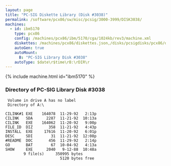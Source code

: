 ```yaml
---
layout: page
title: "PC-SIG Diskette Library (Disk #3038)"
permalink: /software/pcx86/sw/misc/pcsig/3000-3999/DISK3038/
machines:
  - id: ibm5170
    type: pcx86
    config: /machines/pcx86/ibm/5170/cga/1024kb/rev3/machine.xml
    diskettes: /machines/pcx86/diskettes.json,/disks/pcsigdisks/pcx86/diskettes.json
    autoGen: true
    autoMount:
      B: "PC-SIG Library Disk #3038"
    autoType: $date\r$time\rB:\rDIR\r
---
```


{% include machine.html id="ibm5170" %}

### Directory of PC-SIG Library Disk #3038

     Volume in drive A has no label
     Directory of A:\

    CILINK#1 EXE    164078  11-29-92   2:13p
    CILINK   SDA      2287  11-21-92  10:13a
    CILINK   EXE    164062  11-20-92   9:00p
    FILE_ID  DIZ       358  11-21-92   4:43p
    INSTALL  EXE     17616  11-20-92   6:01p
    DESC     SDI        31  11-21-92  12:08p
    #README  DOC       456  11-29-92   2:14p
    GO       BAT        67  10-04-92   4:13a
    SHOW     EXE      2040   9-12-88  10:48a
            9 file(s)     350995 bytes
                            5120 bytes free
